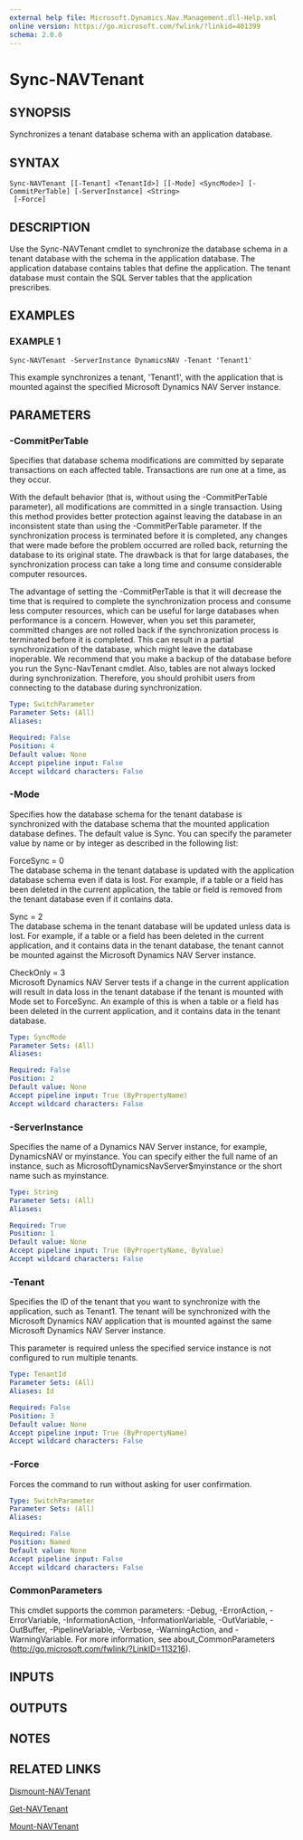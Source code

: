 ```yaml
---
external help file: Microsoft.Dynamics.Nav.Management.dll-Help.xml
online version: https://go.microsoft.com/fwlink/?linkid=401399
schema: 2.0.0
---
```


# Sync-NAVTenant

## SYNOPSIS
Synchronizes a tenant database schema with an application database.

## SYNTAX

```
Sync-NAVTenant [[-Tenant] <TenantId>] [[-Mode] <SyncMode>] [-CommitPerTable] [-ServerInstance] <String>
 [-Force]
```

## DESCRIPTION
Use the Sync-NAVTenant cmdlet to synchronize the database schema in a tenant database with the schema in the application database. The application database contains tables that define the application. The tenant database must contain the SQL Server tables that the application prescribes.

## EXAMPLES

### EXAMPLE 1
```
Sync-NAVTenant -ServerInstance DynamicsNAV -Tenant 'Tenant1'
```

This example synchronizes a tenant, 'Tenant1', with the application that is mounted against the specified Microsoft Dynamics NAV Server instance.

## PARAMETERS

### -CommitPerTable
Specifies that database schema modifications are committed by separate transactions on each affected table. Transactions are run one at a time, as they occur.

With the default behavior (that is, without using the -CommitPerTable parameter), all modifications are committed in a single transaction. Using this method provides better protection against leaving the database in an inconsistent state than using the -CommitPerTable parameter. If the synchronization process is terminated before it is completed, any changes that were made before the problem occurred are rolled back, returning the database to its original state. The drawback is that for large databases, the synchronization process can take a long time and consume considerable computer resources.

The advantage of setting the -CommitPerTable is that it will decrease the time that is required to complete the synchronization process and consume less computer resources, which can be useful for large databases when performance is a concern. However, when you set this parameter, committed changes are not rolled back if the synchronization process is terminated before it is completed. This can result in a partial synchronization of the database, which might leave the database inoperable. We recommend that you make a backup of the database before you run the Sync-NavTenant cmdlet. Also, tables are not always locked during synchronization. Therefore, you should prohibit users from connecting to the database during synchronization.

```yaml
Type: SwitchParameter
Parameter Sets: (All)
Aliases:

Required: False
Position: 4
Default value: None
Accept pipeline input: False
Accept wildcard characters: False
```

### -Mode
Specifies how the database schema for the tenant database is synchronized with the database schema that the mounted application database defines. The default value is Sync.
You can specify the parameter value by name or by integer as described in the following list:

ForceSync = 0  
The database schema in the tenant database is updated with the application database schema even if data is lost. For example, if a table or a field has been deleted in the current application, the table or field is removed from the tenant database even if it contains data.

Sync = 2  
The database schema in the tenant database will be updated unless data is lost. For example, if a table or a field has been deleted in the current application, and it contains data in the tenant database, the tenant cannot be mounted against the Microsoft Dynamics NAV Server instance.

CheckOnly = 3  
Microsoft Dynamics NAV Server tests if a change in the current application will result in data loss in the tenant database if the tenant is mounted with Mode set to ForceSync. An example of this is when a table or a field has been deleted in the current application, and it contains data in the tenant database.

```yaml
Type: SyncMode
Parameter Sets: (All)
Aliases:

Required: False
Position: 2
Default value: None
Accept pipeline input: True (ByPropertyName)
Accept wildcard characters: False
```

### -ServerInstance
Specifies the name of a Dynamics NAV Server instance, for example, DynamicsNAV or myinstance. You can specify either the full name of an instance, such as MicrosoftDynamicsNavServer$myinstance or the short name such as myinstance.

```yaml
Type: String
Parameter Sets: (All)
Aliases:

Required: True
Position: 1
Default value: None
Accept pipeline input: True (ByPropertyName, ByValue)
Accept wildcard characters: False
```

### -Tenant
Specifies the ID of the tenant that you want to synchronize with the application, such as Tenant1. The tenant will be synchronized with the Microsoft Dynamics NAV application that is mounted against the same Microsoft Dynamics NAV Server instance.

This parameter is required unless the specified service instance is not configured to run multiple tenants.

```yaml
Type: TenantId
Parameter Sets: (All)
Aliases: Id

Required: False
Position: 3
Default value: None
Accept pipeline input: True (ByPropertyName)
Accept wildcard characters: False
```

### -Force
Forces the command to run without asking for user confirmation.

```yaml
Type: SwitchParameter
Parameter Sets: (All)
Aliases:

Required: False
Position: Named
Default value: None
Accept pipeline input: False
Accept wildcard characters: False
```

### CommonParameters
This cmdlet supports the common parameters: -Debug, -ErrorAction, -ErrorVariable, -InformationAction, -InformationVariable, -OutVariable, -OutBuffer, -PipelineVariable, -Verbose, -WarningAction, and -WarningVariable. For more information, see about_CommonParameters (http://go.microsoft.com/fwlink/?LinkID=113216).

## INPUTS

## OUTPUTS

## NOTES
## RELATED LINKS

[Dismount-NAVTenant](Dismount-NAVTenant.md)

[Get-NAVTenant](Get-NAVTenant.md)

[Mount-NAVTenant](Mount-NAVTenant.md)
